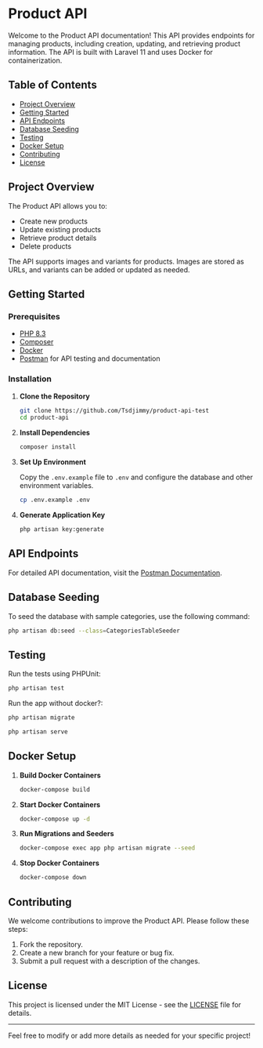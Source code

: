 # Product API

Welcome to the Product API documentation! This API provides endpoints for managing products, including creation, updating, and retrieving product information. The API is built with Laravel 11 and uses Docker for containerization.

## Table of Contents

- [Project Overview](#project-overview)
- [Getting Started](#getting-started)
- [API Endpoints](#api-endpoints)
- [Database Seeding](#database-seeding)
- [Testing](#testing)
- [Docker Setup](#docker-setup)
- [Contributing](#contributing)
- [License](#license)

## Project Overview

The Product API allows you to:

- Create new products
- Update existing products
- Retrieve product details
- Delete products

The API supports images and variants for products. Images are stored as URLs, and variants can be added or updated as needed.

## Getting Started

### Prerequisites

- [PHP 8.3](https://www.php.net/)
- [Composer](https://getcomposer.org/)
- [Docker](https://www.docker.com/)
- [Postman](https://www.postman.com/) for API testing and documentation

### Installation

1. **Clone the Repository**

   ```bash
   git clone https://github.com/Tsdjimmy/product-api-test
   cd product-api
   ```

2. **Install Dependencies**

   ```bash
   composer install
   ```

3. **Set Up Environment**

   Copy the `.env.example` file to `.env` and configure the database and other environment variables.

   ```bash
   cp .env.example .env
   ```

4. **Generate Application Key**

   ```bash
   php artisan key:generate
   ```

## API Endpoints

For detailed API documentation, visit the [Postman Documentation](https://documenter.getpostman.com/view/10059500/2sA3s6E9Lk).

## Database Seeding

To seed the database with sample categories, use the following command:

```bash
php artisan db:seed --class=CategoriesTableSeeder
```

## Testing

Run the tests using PHPUnit:

```bash
php artisan test
```

Run the app without docker?:

```bash
php artisan migrate
```

```bash
php artisan serve
```

## Docker Setup

1. **Build Docker Containers**

   ```bash
   docker-compose build
   ```

2. **Start Docker Containers**

   ```bash
   docker-compose up -d
   ```

3. **Run Migrations and Seeders**

   ```bash
   docker-compose exec app php artisan migrate --seed
   ```

4. **Stop Docker Containers**

   ```bash
   docker-compose down
   ```

## Contributing

We welcome contributions to improve the Product API. Please follow these steps:

1. Fork the repository.
2. Create a new branch for your feature or bug fix.
3. Submit a pull request with a description of the changes.

## License

This project is licensed under the MIT License - see the [LICENSE](LICENSE) file for details.

---

Feel free to modify or add more details as needed for your specific project!